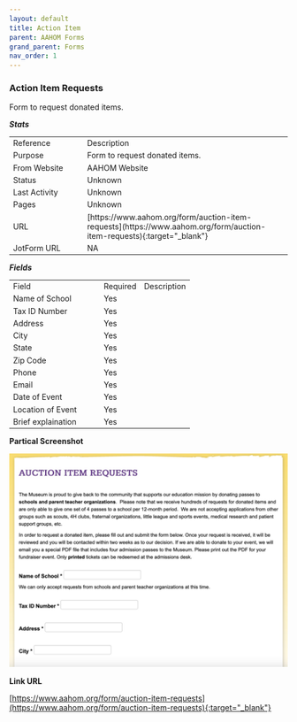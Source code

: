 ```yaml
---
layout: default
title: Action Item
parent: AAHOM Forms
grand_parent: Forms
nav_order: 1
---
```


### Action Item Requests

Form to request donated items.

***Stats***

<table class="ws-table-all notranslate"> 
  <tbody>
    <tr class="tableTop">
     <td style="width:120px">Reference</td>
     <td>Description</td>
    </tr>
    <tr>
      <td>Purpose</td>
      <td>Form to request donated items.</td>
    </tr>
    <tr>
      <td>From Website</td>
      <td>AAHOM Website</td>
    </tr>
    <tr>
      <td>Status</td>
      <td>Unknown</td>
    </tr>
    <tr>
      <td>Last Activity</td>
      <td>Unknown</td>
    </tr>
    <tr>
      <td>Pages</td>
      <td>Unknown</td>
    </tr>
    <tr>
      <td>URL</td>
      <td>[https://www.aahom.org/form/auction-item-requests](https://www.aahom.org/form/auction-item-requests){:target="_blank"}</td>
    </tr>
    <tr>
      <td>JotForm URL</td>
      <td>NA</td>
    </tr>
    
  </tbody>
</table>

***Fields***
<table class="ws-table-all notranslate"> 
  <tbody>
    <tr class="tableTop">
     <td style="width:150px">Field</td>
     <td style="width:30px">Required</td>
     <td>Description</td>
    </tr>
    <tr>
      <td>Name of School</td>
      <td>Yes</td>
      <td></td>
    </tr>
    <tr>
      <td>Tax ID Number</td>
      <td>Yes</td>
      <td></td>
    </tr>
    <tr>
      <td>Address</td>
      <td>Yes</td>
      <td></td>
    </tr>
    <tr>
      <td>City</td>
      <td>Yes</td>
      <td></td>
    </tr>
    <tr>
      <td>State</td>
      <td>Yes</td>
      <td></td>
    </tr>
    <tr>
      <td>Zip Code</td>
      <td>Yes</td>
      <td></td>
    </tr>
    <tr>
      <td>Phone</td>
      <td>Yes</td>
      <td></td>
    </tr>
    <tr>
      <td>Email</td>
      <td>Yes</td>
      <td></td>
    </tr>
    <tr>
      <td>Date of Event</td>
      <td>Yes</td>
      <td></td>
    </tr>
    <tr>
      <td>Location of Event</td>
      <td>Yes</td>
      <td></td>
    </tr>
    <tr>
      <td>Brief explaination</td>
      <td>Yes</td>
      <td></td>
    </tr>
  </tbody>
</table>


**Partical Screenshot**

![Alt Action Item Request](../../assets/images/action_item_request.jpg "Action Item Request")

**Link URL**

[https://www.aahom.org/form/auction-item-requests](https://www.aahom.org/form/auction-item-requests){:target="_blank"}